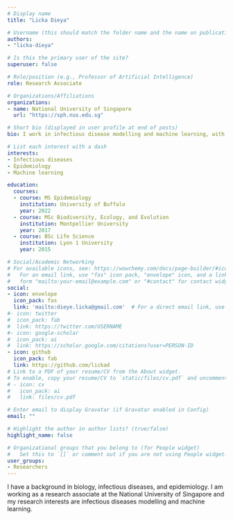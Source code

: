 ```yaml
---
# Display name
title: "Licka Dieya"

# Username (this should match the folder name and the name on publications)
authors:
- "licka-dieya"

# Is this the primary user of the site?
superuser: false

# Role/position (e.g., Professor of Artificial Intelligence)
role: Research Associate

# Organizations/Affiliations
organizations:
- name: National University of Singapore
  url: "https://sph.nus.edu.sg"

# Short bio (displayed in user profile at end of posts)
bio: I work in infectious disease modelling and machine learning, with a background in biology and epidemiology.

# List each interest with a dash
interests:
- Infectious diseases
- Epidemiology
- Machine learning

education:
  courses:
  - course: MS Epidemiology
    institution: University of Buffalo
    year: 2022
  - course: MSc Biodiversity, Ecology, and Evolution
    institution: Montpellier University
    year: 2017
  - course: BSc Life Science
    institution: Lyon 1 University
    year: 2015

# Social/Academic Networking
# For available icons, see: https://wowchemy.com/docs/page-builder/#icons
#   For an email link, use "fas" icon pack, "envelope" icon, and a link in the
#   form "mailto:your-email@example.com" or "#contact" for contact widget.
social:
- icon: envelope
  icon_pack: fas
  link: 'mailto:dieye.licka@gmail.com'  # For a direct email link, use "mailto:test@example.org".
#- icon: twitter
#  icon_pack: fab
#  link: https://twitter.com/USERNAME
#- icon: google-scholar
#  icon_pack: ai
#  link: https://scholar.google.com/citations?user=PERSON-ID
- icon: github
  icon_pack: fab
  link: https://github.com/lickad
# Link to a PDF of your resume/CV from the About widget.
# To enable, copy your resume/CV to `static/files/cv.pdf` and uncomment the lines below.
# - icon: cv
#   icon_pack: ai
#   link: files/cv.pdf

# Enter email to display Gravatar (if Gravatar enabled in Config)
email: ""

# Highlight the author in author lists? (true/false)
highlight_name: false

# Organizational groups that you belong to (for People widget)
#   Set this to `[]` or comment out if you are not using People widget.
user_groups:
- Researchers
---
```


I have a background in biology, infectious diseases, and epidemiology. I am working as a research associate at the National University of Singapore and my research interests are infectious diseases modelling and machine learning.